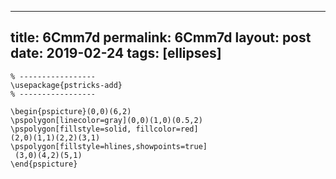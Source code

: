 ---
 title: 6Cmm7d
 permalink: 6Cmm7d
 layout: post
 date: 2019-02-24
 tags: [ellipses]
 ---

```latex% Dans le préambule
% -----------------
\usepackage{pstricks-add}
% -----------------

\begin{pspicture}(0,0)(6,2)
\pspolygon[linecolor=gray](0,0)(1,0)(0.5,2)
\pspolygon[fillstyle=solid, fillcolor=red]
(2,0)(1,1)(2,2)(3,1)
\pspolygon[fillstyle=hlines,showpoints=true]
 (3,0)(4,2)(5,1)
\end{pspicture}
```